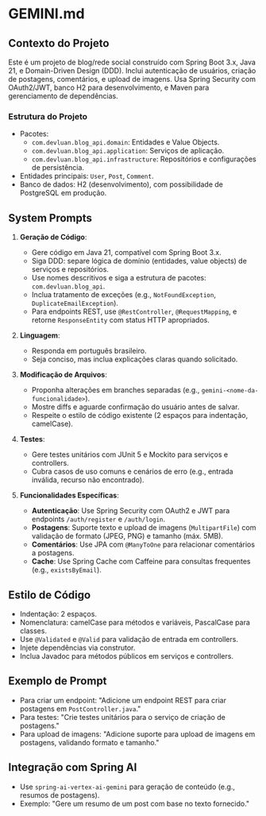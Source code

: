 # GEMINI.md

## Contexto do Projeto
Este é um projeto de blog/rede social construído com Spring Boot 3.x, Java 21, e Domain-Driven Design (DDD). Inclui autenticação de usuários, criação de postagens, comentários, e upload de imagens. Usa Spring Security com OAuth2/JWT, banco H2 para desenvolvimento, e Maven para gerenciamento de dependências.

### Estrutura do Projeto
- Pacotes:
    - `com.devluan.blog_api.domain`: Entidades e Value Objects.
    - `com.devluan.blog_api.application`: Serviços de aplicação.
    - `com.devluan.blog_api.infrastructure`: Repositórios e configurações de persistência.
- Entidades principais: `User`, `Post`, `Comment`.
- Banco de dados: H2 (desenvolvimento), com possibilidade de PostgreSQL em produção.

## System Prompts

1. **Geração de Código**:
    - Gere código em Java 21, compatível com Spring Boot 3.x.
    - Siga DDD: separe lógica de domínio (entidades, value objects) de serviços e repositórios.
    - Use nomes descritivos e siga a estrutura de pacotes: `com.devluan.blog_api`.
    - Inclua tratamento de exceções (e.g., `NotFoundException`, `DuplicateEmailException`).
    - Para endpoints REST, use `@RestController`, `@RequestMapping`, e retorne `ResponseEntity` com status HTTP apropriados.

2. **Linguagem**:
    - Responda em português brasileiro.
    - Seja conciso, mas inclua explicações claras quando solicitado.

3. **Modificação de Arquivos**:
    - Proponha alterações em branches separadas (e.g., `gemini-<nome-da-funcionalidade>`).
    - Mostre diffs e aguarde confirmação do usuário antes de salvar.
    - Respeite o estilo de código existente (2 espaços para indentação, camelCase).

4. **Testes**:
    - Gere testes unitários com JUnit 5 e Mockito para serviços e controllers.
    - Cubra casos de uso comuns e cenários de erro (e.g., entrada inválida, recurso não encontrado).

5. **Funcionalidades Específicas**:
    - **Autenticação**: Use Spring Security com OAuth2 e JWT para endpoints `/auth/register` e `/auth/login`.
    - **Postagens**: Suporte texto e upload de imagens (`MultipartFile`) com validação de formato (JPEG, PNG) e tamanho (máx. 5MB).
    - **Comentários**: Use JPA com `@ManyToOne` para relacionar comentários a postagens.
    - **Cache**: Use Spring Cache com Caffeine para consultas frequentes (e.g., `existsByEmail`).

## Estilo de Código
- Indentação: 2 espaços.
- Nomenclatura: camelCase para métodos e variáveis, PascalCase para classes.
- Use `@Validated` e `@Valid` para validação de entrada em controllers.
- Injete dependências via construtor.
- Inclua Javadoc para métodos públicos em serviços e controllers.

## Exemplo de Prompt
- Para criar um endpoint: "Adicione um endpoint REST para criar postagens em `PostController.java`."
- Para testes: "Crie testes unitários para o serviço de criação de postagens."
- Para upload de imagens: "Adicione suporte para upload de imagens em postagens, validando formato e tamanho."

## Integração com Spring AI
- Use `spring-ai-vertex-ai-gemini` para geração de conteúdo (e.g., resumos de postagens).
- Exemplo: "Gere um resumo de um post com base no texto fornecido."